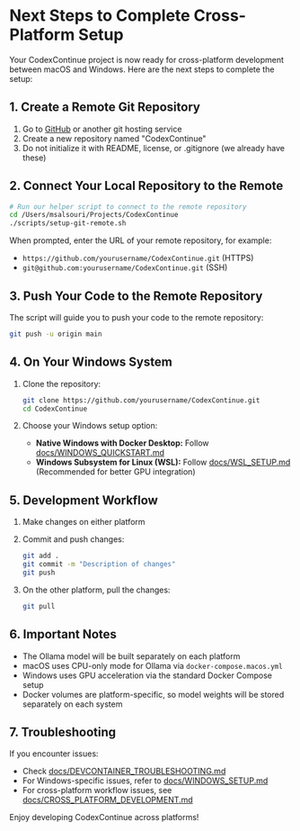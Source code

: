 # Next Steps to Complete Cross-Platform Setup

Your CodexContinue project is now ready for cross-platform development between macOS and Windows. Here are the next steps to complete the setup:

## 1. Create a Remote Git Repository

1. Go to [GitHub](https://github.com/) or another git hosting service
2. Create a new repository named "CodexContinue"
3. Do not initialize it with README, license, or .gitignore (we already have these)

## 2. Connect Your Local Repository to the Remote

```bash
# Run our helper script to connect to the remote repository
cd /Users/msalsouri/Projects/CodexContinue
./scripts/setup-git-remote.sh
```

When prompted, enter the URL of your remote repository, for example:

- `https://github.com/yourusername/CodexContinue.git` (HTTPS)
- `git@github.com:yourusername/CodexContinue.git` (SSH)

## 3. Push Your Code to the Remote Repository

The script will guide you to push your code to the remote repository:

```bash
git push -u origin main
```

## 4. On Your Windows System

1. Clone the repository:

   ```bash
   git clone https://github.com/yourusername/CodexContinue.git
   cd CodexContinue
   ```

2. Choose your Windows setup option:

   - **Native Windows with Docker Desktop:** Follow [docs/WINDOWS_QUICKSTART.md](docs/WINDOWS_QUICKSTART.md)
   - **Windows Subsystem for Linux (WSL):** Follow [docs/WSL_SETUP.md](docs/WSL_SETUP.md) (Recommended for better GPU integration)

## 5. Development Workflow

1. Make changes on either platform
2. Commit and push changes:

   ```bash
   git add .
   git commit -m "Description of changes"
   git push
   ```

3. On the other platform, pull the changes:

   ```bash
   git pull
   ```

## 6. Important Notes

- The Ollama model will be built separately on each platform
- macOS uses CPU-only mode for Ollama via `docker-compose.macos.yml`
- Windows uses GPU acceleration via the standard Docker Compose setup
- Docker volumes are platform-specific, so model weights will be stored separately on each system

## 7. Troubleshooting

If you encounter issues:

- Check [docs/DEVCONTAINER_TROUBLESHOOTING.md](docs/DEVCONTAINER_TROUBLESHOOTING.md)
- For Windows-specific issues, refer to [docs/WINDOWS_SETUP.md](docs/WINDOWS_SETUP.md)
- For cross-platform workflow issues, see [docs/CROSS_PLATFORM_DEVELOPMENT.md](docs/CROSS_PLATFORM_DEVELOPMENT.md)

Enjoy developing CodexContinue across platforms!

